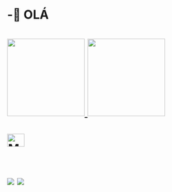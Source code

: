 <h1>  -🧐 OLÁ <h1>
<div>
  <a href="https://github.com/MarcosBritoSAR">
  <img height="180em" src="https://github-readme-stats.vercel.app/api?username=MarcosBritoSAR&show_icons=true&theme=dark&include_all_commits=true&count_private=true"/>
  <img height="180em" src="https://github-readme-stats.vercel.app/api/top-langs/?username=MarcosBritoSAR&layout=compact&langs_count=7&theme=merko"/>
</div>
  <div style="display: inline_block"><br>
  <img align="center" alt="Marcos-c" height="30" width="40" src="https://cdn.jsdelivr.net/gh/devicons/devicon/icons/c/c-original.svg" /> <br></br>
</div>
  
  <div>
 
  <a href="mailto:marcosbryto92@gmail.com" target="_blank"><img src="https://img.shields.io/badge/Gmail-D14836?style=for-the-badge&logo=gmail&logoColor=white"></a>
 	<a href="https://t.me/MarcosBrit0" target="_blank"><img src="https://img.shields.io/badge/Telegram-2CA5E0?style=for-the-badge&logo=telegram&logoColor=white"></a>
  </div>
